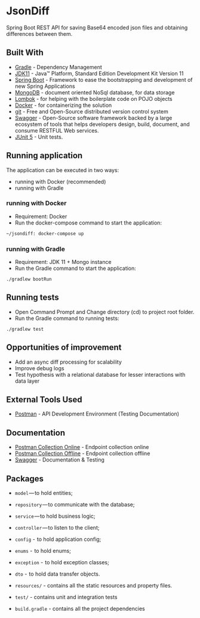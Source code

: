# JsonDiff

Spring Boot REST API for saving Base64 encoded json files and obtaining differences between them.

## Built With

* 	[Gradle](https://gradle.org/) - Dependency Management
* 	[JDK11](https://www.oracle.com/technetwork/pt/java/javase/downloads/jdk8-downloads-2133151.html) - Java™ Platform, Standard Edition Development Kit Version 11
* 	[Spring Boot](https://spring.io/projects/spring-boot) - Framework to ease the bootstrapping and development of new Spring
     Applications
* 	[MongoDB](https://www.mongodb.com/) - document oriented NoSql database, for data storage
*   [Lombok](https://projectlombok.org/) - for helping with the boilerplate code on POJO objects
*   [Docker](https://www.docker.com/) - for containerizing the solution
* 	[git](https://git-scm.com/) - Free and Open-Source distributed version control system
* 	[Swagger](https://swagger.io/) - Open-Source software framework backed by a large ecosystem of tools that helps developers design, build, document, and consume RESTFUL Web services.
*   [JUnit 5](https://junit.org/junit5/) - Unit tests.

## Running application

The application can be executed in two ways:
- running with Docker (recommended)
- running with Gradle

### running with Docker
- Requirement: Docker
- Run the docker-compose command to start the application:
```sh
~/jsondiff: docker-compose up
```
### running with Gradle

- Requirement: JDK 11 + Mongo instance
- Run the Gradle command to start the application:
```shell
./gradlew bootRun
```

## Running tests
- Open Command Prompt and Change directory (cd) to project root folder.
- Run the Gradle command to running tests:
```shell
./gradlew test
```

## Opportunities of improvement

* Add an async diff processing for scalability
* Improve debug logs
* Test hypothesis with a relational database for lesser interactions with data layer

## External Tools Used

* [Postman](https://www.getpostman.com/) - API Development Environment (Testing Documentation)

## Documentation

* [Postman Collection Online](https://www.getpostman.com/collections/e23cbbaf73c5a905c950) - Endpoint collection online
* [Postman Collection Offline](https://github.com/gabrielibson/jsondiff/JsonDiff-API.postman_collection.json) - Endpoint collection offline
* [Swagger](http://localhost:8080/swagger-ui.html) - Documentation & Testing

## Packages

- `model` — to hold entities;
- `repository` — to communicate with the database;
- `service` — to hold business logic;
- `controller` — to listen to the client;
- `config` -  to hold application config;
- `enums` -  to hold enums;
- `exception` -  to hold exception classes;
- `dto` -  to hold data transfer objects.

- `resources/` - contains all the static resources and property files.

- `test/` - contains unit and integration tests

- `build.gradle` - contains all the project dependencies